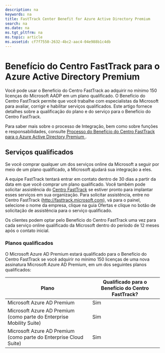 ```yaml
---
description: na
keywords: na
title: FastTrack Center Benefit for Azure Active Directory Premium
search: na
ms.date: na
ms.tgt_pltfrm: na
ms.topic: article
ms.assetid: cf7f7550-2632-4bc2-aac4-04e988b1c4db
---
```

# Benef&#237;cio do Centro FastTrack para o Azure Active Directory Premium
Você pode usar o Benefício do Centro FastTrack ao adquirir no mínimo 150 licenças do Microsoft AADP em um plano qualificado. O Benefício do Centro FastTrack permite que você trabalhe com especialistas da Microsoft para avaliar, corrigir e habilitar serviços qualificados. Este artigo fornece detalhes sobre a qualificação do plano e do serviço para o Benefício do Centro FastTrack.

Para saber mais sobre o processo de Integração, bem como sobre funções e responsabilidades, consulte [Processo do Benefício do Centro FastTrack para o Azure Active Directory Premium ](../Topic/FastTrack_Center_Benefit_Process_for_Azure_Active_Directory_Premium_.md).

## Serviços qualificados
Se você comprar qualquer um dos serviços online da Microsoft a seguir por meio de um plano qualificado, a Microsoft ajudará sua integração a eles.

A equipe FastTrack tentará entrar em contato dentro de 30 dias a partir da data em que você comprar um plano qualificado. Você também pode solicitar assistência do [Centro FastTrack](http://fasttrack.microsoft.com/) se estiver pronto para implantar esses serviços em sua organização. Para solicitar assistência, entre no Centro FastTrack (http://fasttrack.microsoft.com), vá para o painel, selecione o nome da empresa, clique na guia Ofertas e clique no botão de solicitação de assistência para o serviço qualificado.

Os clientes podem optar pelo Benefício do Centro FastTrack uma vez para cada serviço online qualificado da Microsoft dentro do período de 12 meses após o contato inicial.

### Planos qualificados
O Microsoft Azure AD Premium estará qualificado para o Benefício do Centro FastTrack se você adquirir no mínimo 150 licenças de uma nova assinatura Microsoft Azure AD Premium, em um dos seguintes planos qualificados:

|Plano|Qualificado para o Benefício do Centro FastTrack?|
|---------|-----------------------------------------------------|
|Microsoft Azure AD Premium|Sim|
|Microsoft Azure AD Premium (como parte do Enterprise Mobility Suite)|Sim|
|Microsoft Azure AD Premium (como parte do Enterprise Cloud Suite)|Sim|
